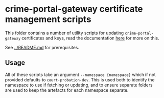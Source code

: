 # crime-portal-gateway certificate management scripts

This folder contains a number of utility scripts for updating `crime-portal-gateway` certificates and keys, read the documentation [here](https://dsdmoj.atlassian.net/wiki/spaces/PIC/pages/3963617805/Crime+Portal+Certificate+Renewal) for more on this. 

See [../README.md](../README.md) for prerequisites.

## Usage

All of these scripts take an argument `--namespace {namespace}` which if not provided defaults to `court-probation-dev`. This is used both to identify the namespace to use if fetching or updating, and to ensure separate folders are used to keep the artefacts for each namespace separate. 
